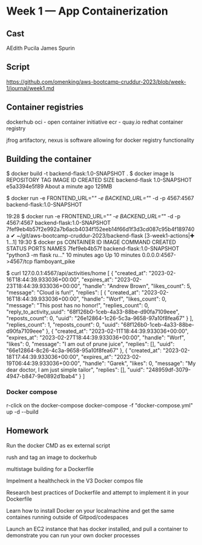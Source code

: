 # Week 1 — App Containerization

## Cast

AEdith Pucila
James Spurin

## Script

https://github.com/omenking/aws-bootcamp-cruddur-2023/blob/week-1/journal/week1.md

## Container registries

dockerhub
oci - open container initiative
ecr - 
quay.io
redhat container registry


jfrog artifactory, nexus is software allowing for docker registry functionality

## Building the container

 $ docker build -t backend-flask:1.0-SNAPSHOT .
 $ docker image ls
REPOSITORY                                    TAG                 IMAGE ID            CREATED              SIZE
backend-flask                                 1.0-SNAPSHOT        e5a3394e5f89        About a minute ago   129MB

$ docker run -e FRONTEND_URL="*" -e BACKEND_URL="*" -d -p 4567:4567 backend-flask:1.0-SNAPSHOT

19:28 $ docker run -e FRONTEND_URL="*" -e BACKEND_URL="*" -d -p 4567:4567 backend-flask:1.0-SNAPSHOT
7fef9eb4b57f2e992a7b6acb4034f152eeb14f66d1f3d3cd087c95b4f189740a
✔ ~/git/aws-bootcamp-cruddur-2023/backend-flask [3-week1-actions|✚ 1…1] 
19:30 $ docker ps
CONTAINER ID        IMAGE                        COMMAND                  CREATED             STATUS              PORTS                    NAMES
7fef9eb4b57f        backend-flask:1.0-SNAPSHOT   "python3 -m flask ru…"   10 minutes ago      Up 10 minutes       0.0.0.0:4567->4567/tcp   flamboyant_pike

$ curl 127.0.0.1:4567/api/activities/home
[
  {
    "created_at": "2023-02-16T18:44:39.933036+00:00",
    "expires_at": "2023-02-23T18:44:39.933036+00:00",
    "handle": "Andrew Brown",
    "likes_count": 5,
    "message": "Cloud is fun!",
    "replies": [
      {
        "created_at": "2023-02-16T18:44:39.933036+00:00",
        "handle": "Worf",
        "likes_count": 0,
        "message": "This post has no honor!",
        "replies_count": 0,
        "reply_to_activity_uuid": "68f126b0-1ceb-4a33-88be-d90fa7109eee",
        "reposts_count": 0,
        "uuid": "26e12864-1c26-5c3a-9658-97a10f8fea67"
      }
    ],
    "replies_count": 1,
    "reposts_count": 0,
    "uuid": "68f126b0-1ceb-4a33-88be-d90fa7109eee"
  },
  {
    "created_at": "2023-02-11T18:44:39.933036+00:00",
    "expires_at": "2023-02-27T18:44:39.933036+00:00",
    "handle": "Worf",
    "likes": 0,
    "message": "I am out of prune juice",
    "replies": [],
    "uuid": "66e12864-8c26-4c3a-9658-95a10f8fea67"
  },
  {
    "created_at": "2023-02-18T17:44:39.933036+00:00",
    "expires_at": "2023-02-19T06:44:39.933036+00:00",
    "handle": "Garek",
    "likes": 0,
    "message": "My dear doctor, I am just simple tailor",
    "replies": [],
    "uuid": "248959df-3079-4947-b847-9e0892d1bab4"
  }
]


### Docker compose

r-click on the docker-compose 
docker-compose -f "docker-compose.yml" up -d --build 


## Homework

Run the docker CMD as ex external script

rush and tag an image to dockerhub

multistage building for a Dockerfile 

Impelment a healthcheck in the V3 Docker compos file

Research best practices of Dockerfile and attempt to implement it in your Dockerfile

Learn how to install Docker on your localmachine and get the same containes running outside of Gitpod/codespaces

Launch an EC2 instance that has docker installed, and pull a container to demonstrate you can run your own docker processes
